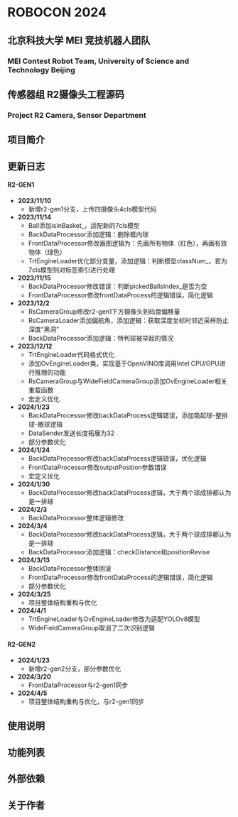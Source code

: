 # ROBOCON 2024

## 北京科技大学 MEI 竞技机器人团队

### MEI Contest Robot Team, University of Science and Technology Beijing

## 传感器组 R2摄像头工程源码

### Project R2 Camera, Sensor Department

## 项目简介

## 更新日志

#### R2-GEN1

* **2023/11/10**
  * 新增r2-gen1分支，上传四摄像头4cls模型代码
* **2023/11/14**
  * Ball添加isInBasket_，适配新的7cls模型
  * BackDataProcessor添加逻辑：删除框内球
  * FrontDataProcessor修改画图逻辑为：先画所有物体（红色），再画有效物体（绿色）
  * TrtEngineLoader优化部分变量，添加逻辑：判断模型classNum_，若为7cls模型则对标签索引进行处理
* **2023/11/15**
  * BackDataProcessor修改错误：判断pickedBallsIndex_是否为空
  * FrontDataProcessor修改frontDataProcess的逻辑错误，简化逻辑
* **2023/12/2**
  * RsCameraGroup修改r2-gen1下方摄像头到码盘偏移量
  * RsCameraLoader添加偏航角，添加逻辑：获取深度坐标时邻近采样防止深度“黑洞”
  * BackDataProcessor添加逻辑：特判球被举起的情况
* **2023/12/12**
  * TrtEngineLoader代码格式优化
  * 添加OvEngineLoader类，实现基于OpenVINO库调用Intel CPU/GPU进行推理的功能
  * RsCameraGroup与WideFieldCameraGroup添加OvEngineLoader相关重载函数
  * 宏定义优化
* **2024/1/23**
  * BackDataProcessor修改backDataProcess逻辑错误，添加吸起球-整排球-散球逻辑
  * DataSender发送长度拓展为32
  * 部分参数优化
* **2024/1/24**
  * BackDataProcessor修改backDataProcess逻辑错误，优化逻辑
  * FrontDataProcessor修改outputPosition参数错误
  * 宏定义优化
* **2024/1/30**
  * BackDataProcessor修改backDataProcess逻辑，大于两个球成排都认为是一排球
* **2024/2/3**
  * BackDataProcessor整体逻辑修改
* **2024/3/4**
  * BackDataProcessor修改backDataProcess逻辑，大于两个球成排都认为是一排球
  * BackDataProcessor添加逻辑：checkDistance和positionRevise
* **2024/3/13**
  * BackDataProcessor整体回滚
  * FrontDataProcessor修改frontDataProcess的逻辑错误，简化逻辑
  * 部分参数优化
* **2024/3/25**
  * 项目整体结构重构与优化
* **2024/4/1**
  * TrtEngineLoader与OvEngineLoader修改为适配YOLOv8模型
  * WideFieldCameraGroup取消了二次识别逻辑

#### R2-GEN2

* **2024/1/23**
  * 新增r2-gen2分支，部分参数优化
* **2024/3/20**
  * FrontDataProcessor与r2-gen1同步
* **2024/4/5**
  * 项目整体结构重构与优化，与r2-gen1同步

## 使用说明

## 功能列表

## 外部依赖

## 关于作者